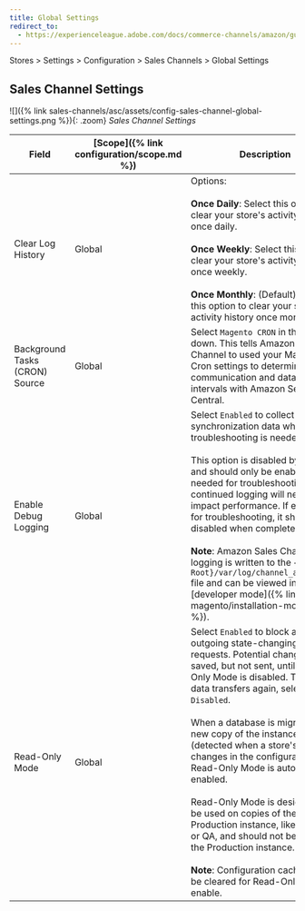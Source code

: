 ```yaml
---
title: Global Settings
redirect_to:
  - https://experienceleague.adobe.com/docs/commerce-channels/amazon/guide-overview.html
---
```


Stores > Settings > Configuration > Sales Channels > Global Settings

## Sales Channel Settings

![]({% link sales-channels/asc/assets/config-sales-channel-global-settings.png %}){: .zoom}
_Sales Channel Settings_

|Field|[Scope]({% link configuration/scope.md %})|Description|
|--- |--- |--- |
|Clear Log History|Global|Options:<br/><br/>**Once Daily**: Select this option to clear your store's activity history once daily.<br/><br/>**Once Weekly**: Select this option to clear your store's activity history once weekly.<br/><br/>**Once Monthly**: (Default) Select this option to clear your store's activity history once monthly.|
|Background Tasks (CRON) Source|Global|Select `Magento CRON` in the drop-down. This tells Amazon Sales Channel to used your Magento Cron settings to determine communication and data sync intervals with Amazon Seller Central.|
|Enable Debug Logging|Global|Select `Enabled` to collect additional synchronization data when troubleshooting is needed.<br/><br/>This option is disabled by default and should only be enabled when needed for troubleshooting, as continued logging will negatively impact performance. If enabled for troubleshooting, it should be disabled when complete.<br/><br/>**Note**: Amazon Sales Channel logging is written to the `{Magento Root}/var/log/channel_amazon.log` file and can be viewed in [developer mode]({% link magento/installation-modes.md %}).|
|Read-Only Mode|Global|Select `Enabled` to block all outgoing state-changing API requests. Potential changes are saved, but not sent, until Read-Only Mode is disabled. To start the data transfers again, select `Disabled`.<br/><br/>When a database is migrated to a new copy of the instance (detected when a store's URL changes in the configuration), Read-Only Mode is automatically enabled.<br/><br/>Read-Only Mode is designed to be used on copies of the Production instance, like Staging or QA, and should not be used on the Production instance.<br/><br/>**Note**: Configuration cache must be cleared for Read-Only Mode to enable.|
